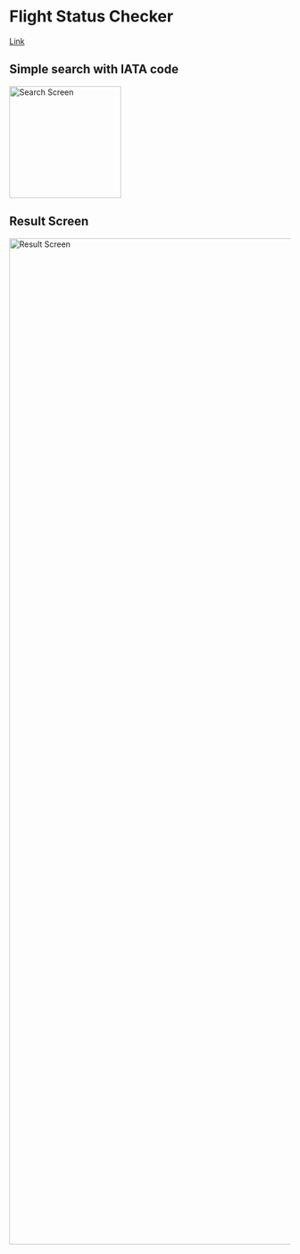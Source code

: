 # Flight Status Checker

[Link](https://planes-status-checker.web.app/)

## Simple search with IATA code

<img src="https://github.com/benilyxdd/plane-status-checker/blob/b269ca646a599af2de82d413b7e8269bd5de4dcb/src/assets/screenshot/searchScreen.png" alt="Search Screen" width="200" />

## Result Screen

<img src="https://github.com/benilyxdd/plane-status-checker/blob/b269ca646a599af2de82d413b7e8269bd5de4dcb/src/assets/screenshot/resultScreen.png" alt="Result Screen" width="1800" />
